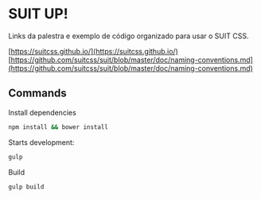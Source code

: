 # SUIT UP!
Links da palestra e exemplo de código organizado para usar o SUIT CSS.

[https://suitcss.github.io/](https://suitcss.github.io/)  
[https://github.com/suitcss/suit/blob/master/doc/naming-conventions.md](https://github.com/suitcss/suit/blob/master/doc/naming-conventions.md)  

## Commands

Install dependencies
```sh
npm install && bower install
```

Starts development:
```sh
gulp
```
Build
```sh
gulp build
```
